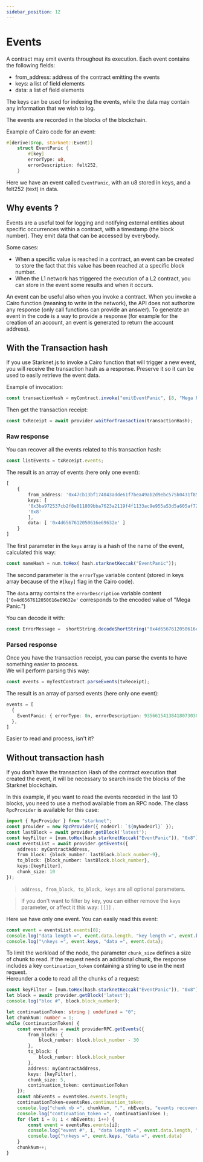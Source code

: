 ```yaml
---
sidebar_position: 12
---
```


# Events

A contract may emit events throughout its execution. Each event contains the following fields:

- from_address: address of the contract emitting the events
- keys: a list of field elements
- data: a list of field elements

The keys can be used for indexing the events, while the data may contain any information that we wish to log.

The events are recorded in the blocks of the blockchain.

Example of Cairo code for an event:

```rust
#[derive(Drop, starknet::Event)]
    struct EventPanic {
        #[key]
        errorType: u8,
        errorDescription: felt252,
    }
```

Here we have an event called `EventPanic`, with an u8 stored in keys, and a felt252 (text) in data.

## Why events ?

Events are a useful tool for logging and notifying external entities about specific occurrences within a contract, with a timestamp (the block number). They emit data that can be accessed by everybody.

Some cases:

- When a specific value is reached in a contract, an event can be created to store the fact that this value has been reached at a specific block number.
- When the L1 network has triggered the execution of a L2 contract, you can store in the event some results and when it occurs.

An event can be useful also when you invoke a contract. When you invoke a Cairo function (meaning to write in the network), the API does not authorize any response (only call functions can provide an answer). To generate an event in the code is a way to provide a response (for example for the creation of an account, an event is generated to return the account address).

## With the Transaction hash

If you use Starknet.js to invoke a Cairo function that will trigger a new event, you will receive the transaction hash as a response. Preserve it so it can be used to easily retrieve the event data.

Example of invocation:

```typescript
const transactionHash = myContract.invoke("emitEventPanic", [8, "Mega Panic."])
```

Then get the transaction receipt:

```typescript
const txReceipt = await provider.waitForTransaction(transactionHash);
```

### Raw response

You can recover all the events related to this transaction hash:

```typescript
const listEvents = txReceipt.events;
```

The result is an array of events (here only one event):

```typescript
[
    {
        from_address: '0x47cb13bf174043adde61f7bea49ab2d9ebc575b0431f85bcbfa113a6f93fc4',
        keys: [
        '0x3ba972537cb2f8e811809bba7623a2119f4f1133ac9e955a53d5a605af72bf2',
        '0x8'
        ],
        data: [ '0x4d6567612050616e69632e' ]
    }
]
```

The first parameter in the `keys` array is a hash of the name of the event, calculated this way:

```typescript
const nameHash = num.toHex( hash.starknetKeccak("EventPanic"));
```

The second parameter is the `errorType` variable content (stored in keys array because of the `#[key]` flag in the Cairo code).

The `data` array contains the `errorDescription` variable content (`'0x4d6567612050616e69632e'` corresponds to the encoded value of "Mega Panic.")

You can decode it with:

```typescript
const ErrorMessage =  shortString.decodeShortString("0x4d6567612050616e69632e")
```

### Parsed response

Once you have the transaction receipt, you can parse the events to have something easier to process.  
We will perform parsing this way:

```typescript
const events = myTestContract.parseEvents(txReceipt);
```

The result is an array of parsed events (here only one event):

```typescript
events = [
  {
    EventPanic: { errorType: 8n, errorDescription: 93566154138418073030976302n }
  },
]
```

Easier to read and process, isn't it?

## Without transaction hash

If you don't have the transaction Hash of the contract execution that created the event, it will be necessary to search inside the blocks of the Starknet blockchain.

In this example, if you want to read the events recorded in the last 10 blocks, you need to use a method available from an RPC node. The class `RpcProvider` is available for this case:

```typescript
import { RpcProvider } from "starknet";
const provider = new RpcProvider({ nodeUrl: `${myNodeUrl}` });
const lastBlock = await provider.getBlock('latest');
const keyFilter = [num.toHex(hash.starknetKeccak("EventPanic")), "0x8"]
const eventsList = await provider.getEvents({
    address: myContractAddress,
    from_block: {block_number: lastBlock.block_number-9},
    to_block: {block_number: lastBlock.block_number},
    keys:[keyFilter],
    chunk_size: 10
});
```

> `address, from_block, to_block, keys` are all optional parameters.

> If you don't want to filter by key, you can either remove the `keys` parameter, or affect it this way: `[[]]` .

Here we have only one event. You can easily read this event:

```typescript
const event = eventsList.events[0];
console.log("data length =", event.data.length, "key length =", event.keys.length, ":");
console.log("\nkeys =", event.keys, "data =", event.data);
```

To limit the workload of the node, the parameter `chunk_size` defines a size of chunk to read. If the request needs an additional chunk, the response includes a key `continuation_token` containing a string to use in the next request.  
Hereunder a code to read all the chunks of a request:

```typescript
const keyFilter = [num.toHex(hash.starknetKeccak("EventPanic")), "0x8"]
let block = await provider.getBlock('latest');
console.log("bloc #", block.block_number);

let continuationToken: string | undefined = "0";
let chunkNum: number = 1;
while (continuationToken) {
    const eventsRes = await providerRPC.getEvents({
        from_block: {
            block_number: block.block_number - 30
        },
        to_block: {
            block_number: block.block_number
        },
        address: myContractAddress,
        keys: [keyFilter],
        chunk_size: 5,
        continuation_token: continuationToken
    });
    const nbEvents = eventsRes.events.length;
    continuationToken=eventsRes.continuation_token;
    console.log("chunk nb =", chunkNum, ".", nbEvents, "events recovered.");
    console.log("continuation_token =", continuationToken );
    for (let i = 0; i < nbEvents; i++) {
        const event = eventsRes.events[i];
        console.log("event #", i, "data length =", event.data.length, "key length =", event.keys.length, ":");
        console.log("\nkeys =", event.keys, "data =", event.data)
    }
    chunkNum++;
}
```
